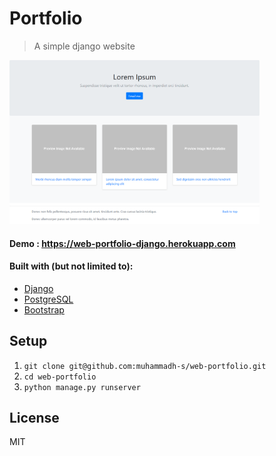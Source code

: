 # Portfolio 
> A simple django website

<img src="screenshot.png" alt="logo" width="400"/>

#### Demo : https://web-portfolio-django.herokuapp.com

#### Built with (but not limited to):
- [Django](https://github.com/django/django)
- [PostgreSQL](hhttps://www.postgresql.org/)
- [Bootstrap](https://github.com/twbs/bootstrap)

## Setup

1. `git clone git@github.com:muhammadh-s/web-portfolio.git`
2. `cd web-portfolio`
3. `python manage.py runserver`

## License
MIT

